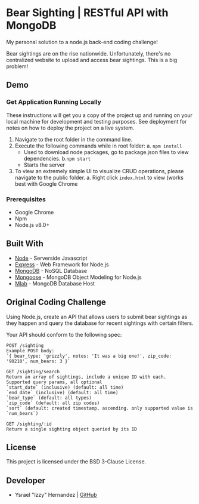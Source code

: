 # Bear Sighting | RESTful API with MongoDB

My personal solution to a node.js back-end coding challenge!

Bear sightings are on the rise nationwide. Unfortunately, there's no centralized website to upload and access bear sightings. This is a big problem! 

## Demo
<!--  <img src="" width="85%" height="85%">  -->

### Get Application Running Locally
These instructions will get you a copy of the project up and running on your local machine for development and testing purposes. See deployment for notes on how to deploy the project on a live system.

1. Navigate to the root folder in the command line. 
2. Execute the following commands while in root folder:
  a. ``` npm install ``` 
    * Used to download node packages, go to package.json files to view dependencies.
  b.``` npm start ```
    * Starts the server
3. To view an extremely simple UI to visualize CRUD operations, please navigate to the public folder.
  a. Right click ```index.html``` to view (works best with Google Chrome

### Prerequisites
* Google Chrome
* Npm 
* Node.js v8.0+

## Built With
* [Node](https://nodejs.org/en/) - Serverside Javascript
* [Express](https://expressjs.com/) - Web Framework for Node.js
* [MongoDB](https://www.mongodb.com/) - NoSQL Database
* [Mongoose](http://mongoosejs.com/) - MongoDB Object Modeling for Node.js
* [Mlab](https://mlab.com/) - MongoDB Database Host

## Original Coding Challenge
Using Node.js, create an API that allows users to submit bear sightings as they happen and query the database for recent sightings with certain filters.

Your API should conform to the following spec:
```
POST /sighting
Example POST body:
`{ bear_type: 'grizzly', notes: 'It was a big one!', zip_code: '90210', num_bears: 3 }`

GET /sighting/search
Return an array of sightings, include a unique ID with each.
Supported query params, all optional
`start_date` (inclusive) (default: all time)
`end_date` (inclusive) (default: all time)
`bear_type` (default: all types)
`zip_code` (default: all zip codes)
`sort` (default: created timestamp, ascending. only supported value is `num_bears`)

GET /sighting/:id
Return a single sighting object queried by its ID
```


## License
This project is licensed under the BSD 3-Clause License.

## Developer
- Ysrael "Izzy" Hernandez | [GitHub](https://github.com/ykeanu)
